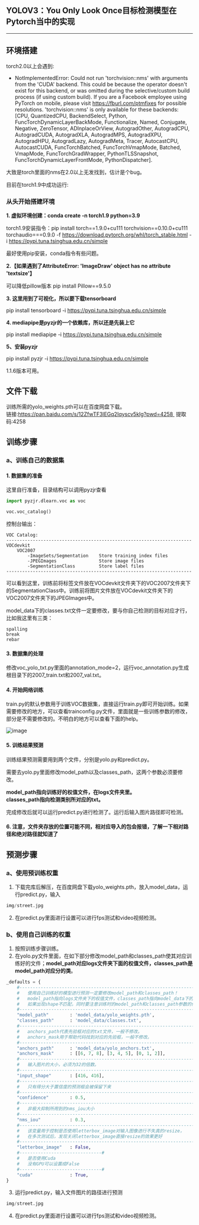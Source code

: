 ## YOLOV3：You Only Look Once目标检测模型在Pytorch当中的实现
---

## 环境搭建
torch2.0以上会遇到:
* NotImplementedError: Could not run 'torchvision::nms' with arguments from the 'CUDA' backend. This could be because the operator doesn't exist for this backend, or was omitted during the selective/custom build process (if using custom build). If you are a Facebook employee using PyTorch on mobile, please visit https://fburl.com/ptmfixes for possible resolutions. 'torchvision::nms' is only available for these backends: [CPU, QuantizedCPU, BackendSelect, Python, FuncTorchDynamicLayerBackMode, Functionalize, Named, Conjugate, Negative, ZeroTensor, ADInplaceOrView, AutogradOther, AutogradCPU, AutogradCUDA, AutogradXLA, AutogradMPS, AutogradXPU, AutogradHPU, AutogradLazy, AutogradMeta, Tracer, AutocastCPU, AutocastCUDA, FuncTorchBatched, FuncTorchVmapMode, Batched, VmapMode, FuncTorchGradWrapper, PythonTLSSnapshot, FuncTorchDynamicLayerFrontMode, PythonDispatcher].

大致是torch里面的nms在2.0以上无发找到，估计是个bug。

目前在torch1.9中成功运行:

### 从头开始搭建环境

**1. 虚拟环境创建：conda create -n torch1.9 python=3.9**

torch1.9安装指令：pip install torch==1.9.0+cu111 torchvision==0.10.0+cu111 torchaudio===0.9.0 -f https://download.pytorch.org/whl/torch_stable.html  -i https://pypi.tuna.tsinghua.edu.cn/simple

最好使用pip安装，conda指令有些问题。

**2.【如果遇到了AttributeError: 'ImageDraw' object has no attribute 'textsize'】**

可以降低pillow版本  pip install Pillow==9.5.0

**3. 这里用到了可视化，所以要下载tensorboard**

pip install tensorboard -i https://pypi.tuna.tsinghua.edu.cn/simple

**4. mediapipe是pyzjr的一个依赖库，所以还是先装上它**

pip install mediapipe -i https://pypi.tuna.tsinghua.edu.cn/simple

**5、安装pyzjr**

pip install pyzjr -i https://pypi.tuna.tsinghua.edu.cn/simple

1.1.6版本可用。

## 文件下载
训练所需的yolo_weights.pth可以在百度网盘下载。  
链接:https://pan.baidu.com/s/12ZfwTF3lEGq2Iqyscv5kIg?pwd=4258 
提取码:4258


## 训练步骤
### a、训练自己的数据集
#### 1. 数据集的准备
   
这里自行准备，目录结构可以调用pyzjr查看

````python
import pyzjr.dlearn.voc as voc

voc.voc_catalog()
````

控制台输出：
````
VOC Catalog:
----------------------------------------------------------------------
VOCdevkit
    VOC2007
        -ImageSets/Segmentation    Store training index files
        -JPEGImages                Store image files
        -SegmentationClass         Store label files
----------------------------------------------------------------------
````

可以看到这里，训练前将标签文件放在VOCdevkit文件夹下的VOC2007文件夹下的SegmentationClass中。训练前将图片文件放在VOCdevkit文件夹下的VOC2007文件夹下的JPEGImages中。   

model_data下的classes.txt文件一定要修改，要与你自己检测的目标对应才行，比如我这里有三类：
````
spalling
break
rebar
````

#### 3. 数据集的处理   
修改voc_yolo_txt.py里面的annotation_mode=2，运行voc_annotation.py生成根目录下的2007_train.txt和2007_val.txt。   

#### 4. 开始网络训练   
train.py的默认参数用于训练VOC数据集，直接运行train.py即可开始训练。如果需要修改的地方，可以查看trainconfig.py文件，里面就是一些训练参数的修改，
部分是不需要修改的。不明白的地方可以查看下面的help。

![image](https://github.com/Auorui/Yolov3-pytorch/assets/100789256/47ca5176-a526-4837-a979-07ed53fb3b24)


#### 5. 训练结果预测   
训练结果预测需要用到两个文件，分别是yolo.py和predict.py。

需要去yolo.py里面修改model_path以及classes_path，这两个参数必须要修改。   

**model_path指向训练好的权值文件，在logs文件夹里。   
classes_path指向检测类别所对应的txt。**   

完成修改后就可以运行predict.py进行检测了。运行后输入图片路径即可检测。   

#### 6. 注意，文件夹存放的位置可能不同，相对应导入的包会报错，了解一下相对路径和绝对路径就知道了

## 预测步骤
### a、使用预训练权重
1. 下载完库后解压，在百度网盘下载yolo_weights.pth，放入model_data，运行predict.py，输入  
```python
img/street.jpg
```
2. 在predict.py里面进行设置可以进行fps测试和video视频检测。  
### b、使用自己训练的权重
1. 按照训练步骤训练。  
2. 在yolo.py文件里面，在如下部分修改model_path和classes_path使其对应训练好的文件；**model_path对应logs文件夹下面的权值文件，classes_path是model_path对应分的类**。  
```python
_defaults = {
    #--------------------------------------------------------------------------#
    #   使用自己训练好的模型进行预测一定要修改model_path和classes_path！
    #   model_path指向logs文件夹下的权值文件，classes_path指向model_data下的txt
    #   如果出现shape不匹配，同时要注意训练时的model_path和classes_path参数的修改
    #--------------------------------------------------------------------------#
    "model_path"        : 'model_data/yolo_weights.pth',
    "classes_path"      : 'model_data/classes.txt',
    #---------------------------------------------------------------------#
    #   anchors_path代表先验框对应的txt文件，一般不修改。
    #   anchors_mask用于帮助代码找到对应的先验框，一般不修改。
    #---------------------------------------------------------------------#
    "anchors_path"      : 'model_data/yolo_anchors.txt',
    "anchors_mask"      : [[6, 7, 8], [3, 4, 5], [0, 1, 2]],
    #---------------------------------------------------------------------#
    #   输入图片的大小，必须为32的倍数。
    #---------------------------------------------------------------------#
    "input_shape"       : [416, 416],
    #---------------------------------------------------------------------#
    #   只有得分大于置信度的预测框会被保留下来
    #---------------------------------------------------------------------#
    "confidence"        : 0.5,
    #---------------------------------------------------------------------#
    #   非极大抑制所用到的nms_iou大小
    #---------------------------------------------------------------------#
    "nms_iou"           : 0.3,
    #---------------------------------------------------------------------#
    #   该变量用于控制是否使用letterbox_image对输入图像进行不失真的resize，
    #   在多次测试后，发现关闭letterbox_image直接resize的效果更好
    #---------------------------------------------------------------------#
    "letterbox_image"   : False,
    #-------------------------------#
    #   是否使用Cuda
    #   没有GPU可以设置成False
    #-------------------------------#
    "cuda"              : True,
}
```
3. 运行predict.py，输入文件图片的路径进行预测  
```python
img/street.jpg
```
4. 在predict.py里面进行设置可以进行fps测试和video视频检测。  



